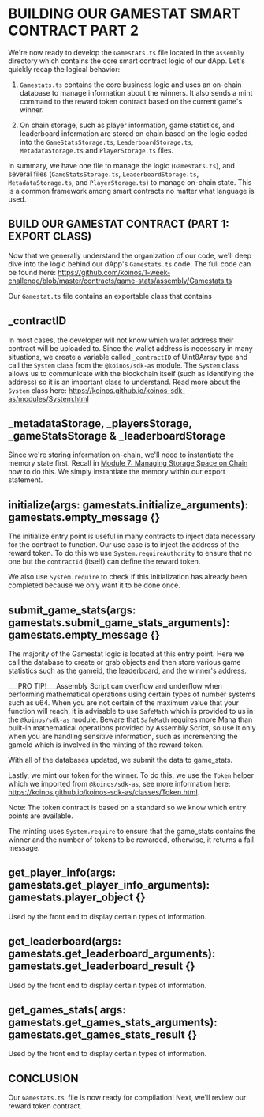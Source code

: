 # BUILDING OUR GAMESTAT SMART CONTRACT PART 2

We're now ready to develop the `Gamestats.ts` file located in the `assembly` directory which contains the core smart contract logic of our dApp. Let's quickly recap the logical behavior:

1.  `Gamestats.ts` contains the core business logic and uses an on-chain database to manage information about the winners. It also sends a mint command to the reward token contract based on the current game's winner.

2. On chain storage, such as player information, game statistics, and leaderboard information are stored on chain based on the logic coded into the `GameStatsStorage.ts`, `LeaderboardStorage.ts`, `MetadataStorage.ts` and `PlayerStorage.ts` files.

In summary, we have one file to manage the logic (`Gamestats.ts`), and several files (`GameStatsStorage.ts`, `LeaderboardStorage.ts`, `MetadataStorage.ts`, and `PlayerStorage.ts`) to manage on-chain state. This is a common framework among smart contracts no matter what language is used.


## BUILD OUR GAMESTAT CONTRACT (PART 1: EXPORT CLASS)

Now that we generally understand the organization of our code, we'll deep dive into the logic behind our dApp's `Gamestats.ts` code. The full code can be found here: https://github.com/koinos/1-week-challenge/blob/master/contracts/game-stats/assembly/Gamestats.ts  

Our `Gamestat.ts` file contains an exportable class that contains
  
## _contractID

In most cases, the developer will not know which wallet address their contract will be uploaded to. Since the wallet address is necessary in many situations, we create a variable called `_contractID` of Uint8Array type and call the `System` class from the `@koinos/sdk-as` module. The `System` class allows us to communicate with the blockchain itself (such as identifying the address) so it is an important class to understand. Read more about the `System` class here: https://koinos.github.io/koinos-sdk-as/modules/System.html

## _metadataStorage, _playersStorage, _gameStatsStorage & _leaderboardStorage

Since we're storing information on-chain, we'll need to instantiate the memory state first. Recall in [Module 7: Managing Storage Space on Chain](/M7/1_introduction) how to do this. We simply instantiate the memory within our export statement.

## initialize(args: gamestats.initialize_arguments): gamestats.empty_message {}

The initialize entry point is useful in many contracts to inject data necessary for the contract to function. Our use case is to inject the address of the reward token. To do this we use `System.requireAuthority` to ensure that no one but the `contractId` (itself) can define the reward token.

We also use `System.require` to check if this initialization has already been completed because we only want it to be done once.

## submit_game_stats(args: gamestats.submit_game_stats_arguments): gamestats.empty_message {}

The majority of the Gamestat logic is located at this entry point. Here we call the database to create or grab objects and then store various game statistics such as the gameid, the leaderboard, and the winner's address.

___PRO TIP!___Assembly Script can overflow and underflow when performing mathematical operations using certain types of number systems such as u64. When you are not certain of the maximum value that your function will reach, it is advisable to use `SafeMath` which is provided to us in the `@koinos/sdk-as` module. Beware that `SafeMath` requires more Mana than built-in mathematical operations provided by Assembly Script, so use it only when you are handling sensitive information, such as incrementing the gameId which is involved in the minting of the reward token.

With all of the databases updated, we submit the data to game_stats.  

Lastly, we mint our token for the winner. To do this, we use the `Token` helper which we imported from `@koinos/sdk-as`, see more information here: https://koinos.github.io/koinos-sdk-as/classes/Token.html.

Note: The token contract is based on a standard so we know which entry points are available.

The minting uses `System.require` to ensure that the game_stats contains the winner and the number of tokens to be rewarded, otherwise, it returns a fail message.
  
## get_player_info(args: gamestats.get_player_info_arguments): gamestats.player_object {} 

Used by the front end to display certain types of information.

## get_leaderboard(args: gamestats.get_leaderboard_arguments): gamestats.get_leaderboard_result {}

Used by the front end to display certain types of information.

## get_games_stats( args: gamestats.get_games_stats_arguments): gamestats.get_games_stats_result {}

Used by the front end to display certain types of information.

## CONCLUSION

Our `Gamestats.ts `file is now ready for compilation! Next, we'll review our reward token contract.